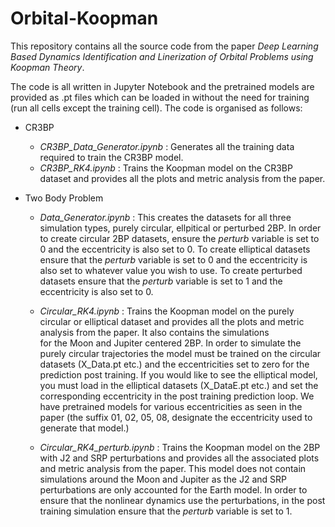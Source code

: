 # Orbital-Koopman

This repository contains all the source code from the paper *Deep Learning Based Dynamics Identification and Linerization of Orbital Problems using Koopman Theory*.

The code is all written in Jupyter Notebook and the pretrained models are provided as .pt files which can be loaded in without the need for training (run all cells except the training cell). The code is organised as follows:

- CR3BP
    - *CR3BP_Data_Generator.ipynb* : Generates all the training data required to train the CR3BP model.
    - *CR3BP_RK4.ipynb* : Trains the Koopman model on the CR3BP dataset and provides all the plots and metric analysis from the paper.
      
- Two Body Problem
    - *Data_Generator.ipynb* : This creates the datasets for all three simulation types, purely circular, ellpitical or perturbed 2BP. In order to create circular 2BP datasets, ensure the 
                               *perturb* variable is set to 0 and the eccentricity is also set to 0. To create elliptical datasets ensure that the *perturb* variable is set to 0 and the 
                               eccentricity is also set to whatever value you wish to use. To create perturbed datasets ensure that the *perturb* variable is set to 1 and the eccentricity is also 
                               set to 0.
      
    - *Circular_RK4.ipynb* : Trains the Koopman model on the purely circular or elliptical dataset and provides all the plots and metric analysis from the paper. It also contains the simulations   
                             for the Moon and Jupiter centered 2BP. In order to simulate the purely circular trajectories the model must be trained on the circular datasets (X_Data.pt etc.) and 
                             the eccentricities set to zero for the prediction post training. If you would like to see the elliptical model, you must load in the elliptical datasets (X_DataE.pt 
                             etc.) and set the corresponding eccentricity in the post training prediction loop. We have pretrained models for various eccentricities as seen in the paper (the 
                             suffix 01, 02, 05, 08, designate the eccentricity used to generate that model.)
      
    - *Circular_RK4_perturb.ipynb* : Trains the Koopman model on the 2BP with J2 and SRP perturbations and provides all the associated plots and metric analysis from the paper. This model does not 
                                     contain simulations around the Moon and Jupiter as the J2 and SRP perturbations are only accounted for the Earth model. In order to ensure that the nonlinear 
                                     dynamics use the perturbations, in the post training simulation ensure that the *perturb* variable is set to 1. 
